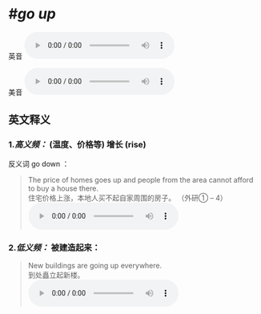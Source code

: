 # ***\#go up*** 
英音
<audio src="./media/go up1.aac" controls="controls"></audio>

美音
<audio src="./media/go up2.aac" controls="controls"></audio>



  

英文释义
---
### 1.*高义频：* **(温度、价格等) 增长 (rise)**  
反义词 go down ： 

 > The price of homes goes up and people from the area cannot afford to buy a house there.   
 > 住宅价格上涨，本地人买不起自家周围的房子。  （外研① – 4）  
<audio src="./media/go-63.aac" controls="controls"></audio>

### 2.*低义频：* **被建造起来：**  

 > New buildings are going up everywhere.   
 > 到处矗立起新楼。    
<audio src="./media/go-64.aac" controls="controls"></audio>


